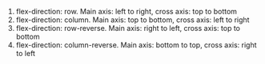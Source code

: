   1. flex-direction: row. Main axis: left to right, cross axis: top to bottom
  2. flex-direction: column. Main axis: top to bottom, cross axis: left to right
  3. flex-direction: row-reverse. Main axis: right to left, cross axis: top to bottom
  4. flex-direction: column-reverse. Main axis: bottom to top, cross axis: right to left
